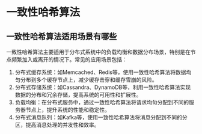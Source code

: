# 一致性哈希算法

## 一致性哈希算法适用场景有哪些

一致性哈希算法主要适用于分布式系统中的负载均衡和数据分布场景，特别是在节点频繁加入或离开的情况下。常见的应用场景包括：

1. 分布式缓存系统：如Memcached、Redis等，使用一致性哈希算法将数据均匀分布到多个缓存节点上，减少缓存击穿和缓存雪崩的风险。
2. 分布式存储系统：如Cassandra、DynamoDB等，利用一致性哈希算法实现数据的分布和冗余存储，提高系统的可用性和扩展性。
3. 负载均衡：在分布式服务中，通过一致性哈希算法将请求均匀分配到不同的服务器节点上，提升系统的性能和稳定性。
4. 分布式消息队列：如Kafka等，使用一致性哈希算法将消息分配到不同的分区，提高消息处理的并发性和效率。
